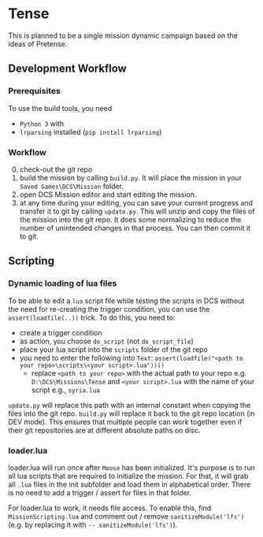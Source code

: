 # Tense

This is planned to be a single mission dynamic campaign based on the ideas of Pretense.

## Development Workflow

### Prerequisites

To use the build tools, you need 
- `Python 3` with 
- `lrparsing` installed (`pip install lrparsing`)

### Workflow

0. check-out the git repo
1. build the mission by calling `build.py`. It will place the mission in your `Saved Games\DCS\Mission` folder.
2. open DCS Mission editor and start editing the mission.
3. at any time during your editing, you can save your current progress and transfer it to git by calling `update.py`. This will unzip and copy the files of the mission into the git repo. It does some normalizing to reduce the number of unintended changes in that process. You can then commit it to git.

## Scripting

### Dynamic loading of lua files

To be able to edit a `lua` script file while testing the scripts in DCS without the need for re-creating the trigger condition, you can use the `assert(loadfile(..))` trick. To do this, you need to:
- create a trigger condition
- as action, you choose `do_script` (not `do_script_file`)
- place your lua script into the `scripts` folder of the git repo
- you need to enter the following into `Text`: `assert(loadfile("<path to your repo>\scripts\<your script>.lua"))()`
    - replace `<path to your repo>` with the actual path to your repo e.g. `D:\DCS\Missions\Tense` and `<your script>.lua` with the name of your script e.g., `syria.lua`

`update.py` will replace this path with an internal constant when copying the files into the git repo. `build.py` will replace it back to the git repo location (in DEV mode). This ensures that multiple people can work together even if their git repositories are at different absolute paths on disc.

### loader.lua

loader.lua will run once after `Moose` has been initialized. It's purpose is to run all lua scripts that are required to initialize the mission. For that, it will grab all `.lua` files in the init subfolder and load them in alphabetical order. There is no need to add a trigger / assert for files in that folder.

For loader.lua to work, it needs file access. To enable this, find `MissionScripting.lua` and comment out / remove `sanitizeModule('lfs')` (e.g. by replacing it with `-- sanitizeModule('lfs')`).